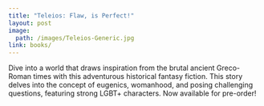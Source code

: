 ```yaml
---
title: "Teleios: Flaw, is Perfect!"
layout: post
image:
  path: /images/Teleios-Generic.jpg
link: books/
---
```

Dive into a world that draws inspiration from the brutal ancient Greco-Roman times with this adventurous historical fantasy fiction. This story delves into the concept of eugenics, womanhood, and posing challenging questions, featuring strong LGBT+ characters. Now available for pre-order!